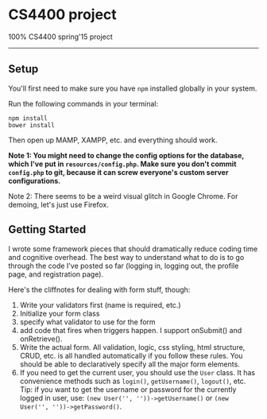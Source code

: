 # CS4400 project
100% CS4400 spring'15 project 

---

## Setup

You'll first need to make sure you have `npm` installed globally in your system.

Run the following commands in your terminal:

```
npm install
bower install
```

Then open up MAMP, XAMPP, etc. and everything should work.

**Note 1: You might need to change the config options for the database, which I've put in `resources/config.php`. Make sure you
don't commit `config.php` to git, because it can screw everyone's custom server configurations.**

Note 2: There seems to be a weird visual glitch in Google Chrome. For demoing, let's just use Firefox.

## Getting Started

I wrote some framework pieces that should dramatically reduce coding time and cognitive overhead.
The best way to understand what to do is to go through the code I've posted so far (logging in, logging out, the profile page, and registration page).


Here's the cliffnotes for dealing with form stuff, though:

1) Write your validators first (name is required, etc.)
2) Initialize your form class
3) specify what validator to use for the form
4) add code that fires when triggers happen. I support onSubmit() and onRetrieve().
5) Write the actual form. All validation, logic, css styling, html structure, CRUD, etc. is all handled automatically if you follow these rules. You should be able to declaratively specify all the major form elements.
6) If you need to get the current user, you should use the `User` class. It has convenience methods such as `login()`, `getUsername()`, `logout()`, etc.
Tip: if you want to get the username or password for the currently logged in user, use: `(new User('', ''))->getUsername()` or `(new User('', ''))->getPassword()`.